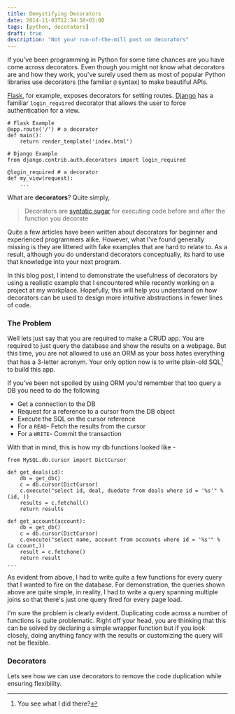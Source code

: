 ```yaml
---
title: Demystifying Decorators
date: 2014-11-03T12:34:58+03:00
tags: [python, decorators]
draft: true
description: "Not your run-of-the-mill post on decorators"
---
```


If you've been programming in Python for some time chances are you have come across decorators. Even though you might not know what decorators are and how they work, you've surely used them as most of popular Python libraries use decorators (the familiar `@` syntax) to make beautiful APIs.

[Flask](http://flask.pocoo.org/), for example, exposes decorators for setting routes. [Django](https://www.djangoproject.com/) has a familiar `login_required` decorator that allows the user to force authentication for a view.

```
# Flask Example
@app.route('/') # a decorator
def main():
    return render_template('index.html')
```

```
# Django Example
from django.contrib.auth.decorators import login_required

@login_required # a decorator
def my_view(request):
    ...
```

What are **decorators**? Quite simply, 

> Decorators are [syntatic sugar](http://en.wikipedia.org/wiki/Syntactic_sugar) for executing code before and after the function you decorate

Quite a few articles have been written about decorators for beginner and experienced programmers alike. However, what I've found generally missing is they are littered with fake examples that are hard to relate to. As a result, although you do understand decorators conceptually, its hard to use that knowledge into your next program. 

In this blog post, I intend to demonstrate the usefulness of decorators by 
using a realistic example that I encountered while recently working on a project at my workplace. Hopefully, this will help you understand on how decorators can be used to design more intuitive abstractions in fewer lines of code.

### The Problem
Well lets just say that you are required to make a CRUD app. You are required to just query the database and show the results on a webpage. But this time, you are not allowed to use an ORM as your boss hates everything that has a 3-letter acronym. Your only option now is to write plain-old SQL[^1] to build this app.

If you've been not spoiled by using ORM you'd remember that too query a DB you need to do the following

- Get a connection to the DB
- Request for a reference to a cursor from the DB object
- Execute the SQL on the cursor reference
- For a `READ`- Fetch the results from the cursor
- For a `WRITE`- Commit the transaction

With that in mind, this is how my db functions looked like - 

```
from MySQL.db.cursor import DictCursor

def get_deals(id):
    db = get_db()
    c = db.cursor(DictCursor)
    c.execute("select id, deal, duedate from deals where id = '%s'" % (id, ))
    results = c.fetchall()
    return results

def get_account(account):
    db = get_db()
    c = db.cursor(DictCursor)
    c.execute("select name, account from accounts where id = '%s'" % (a	ccount,))
    result = c.fetchone()
    return result
...
```

As evident from above, I had to write quite a few functions for every query that I wanted to fire on the database. For demonstration, the queries shown above are quite simple, in reality, I had to write a query spanning multiple joins so that there's just one query fired for every page load.

I'm sure the problem is clearly evident. Duplicating code across a number of functions is quite problematic. Right off your head, you are thinking that this can be solved by declaring a simple wrapper function but if you look closely, doing anything fancy with the results or customizing the query will not be flexible.

### Decorators
Lets see how we can use decorators to remove the code duplication while ensuring flexibility.

[^1]: You see what I did there?
